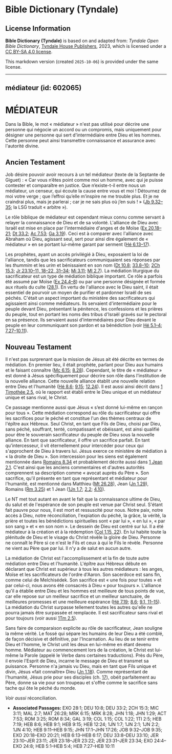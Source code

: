 # Bible Dictionary (Tyndale)

## License Information

**Bible Dictionary (Tyndale)** is based on and adapted from: _Tyndale Open Bible Dictionary_, [Tyndale House Publishers](https://tyndaleopenresources.com/), 2023, which is licensed under a [CC BY-SA 4.0 license](https://creativecommons.org/licenses/by-sa/4.0/legalcode.en).

This markdown version (created `2025-10-06`) is provided under the same license.



--------------------------------

## médiateur (id: 602065)

MÉDIATEUR
=========

Dans la Bible, le mot « médiateur » n'est pas utilisé pour décrire une personne qui négocie un accord ou un compromis, mais uniquement pour désigner une personne qui sert d'intermédiaire entre Dieu et les hommes. Cette personne peut ainsi transmettre connaissance et assurance avec l'autorité divine.

Ancien Testament
----------------

Job désire pouvoir avoir recours à un tel médiateur (texte de la Septante de Giguet) : « Car vous n’êtes point comme moi un homme, avec qui je puisse contester et comparaître en justice. Que n’existe\-t\-il entre nous un médiateur, un censeur, qui écoute la cause entre vous et moi ! Détournez de moi votre verge ; que l’effroi qu’elle m’inspire ne me trouble plus. Et je ne craindrai plus, mais je parlerai ; car je ne sais plus où j’en suis ! » ([Jb 9\.32–35](https://ref.ly/Job9:32-Job9:35); la LSG traduit « arbitre »).

Le rôle biblique de médiateur est cependant mieux connu comme servant à relayer la connaissance de Dieu et de sa volonté. L'alliance de Dieu avec Israël est mise en place par l'intermédiaire d'anges et de Moïse ([Ex 20\.18–21](https://ref.ly/Exod20:18-Exod20:21); [Dt 33\.2](https://ref.ly/Deut33:2); [Ac 7\.53](https://ref.ly/Acts7:53); [Ga 3\.19](https://ref.ly/Gal3:19)). Ceci est à comparer avec l'alliance avec Abraham où Dieu, agissant seul, sert pour ainsi dire également de « médiateur » en se portant lui\-même garant par serment ([Hé 6\.13–17](https://ref.ly/Heb6:13-Heb6:17)). 

Les prophètes, ayant un accès privilégié à Dieu, exposaient la loi de l'alliance, tandis que les sacrificateurs communiquaient ses réponses par les *thummim* et les *urim* et bénissaient en son nom ([Dt 10\.8](https://ref.ly/Deut10:8); [33\.8–10](https://ref.ly/Deut33:8-Deut33:10); [2Ch 15\.3](https://ref.ly/2Chr15:3); [Jr 23\.10–11, 18–22, 31–34](https://ref.ly/Jer23:10-Jer23:11,Jer23:18-Jer23:22,Jer23:31-Jer23:34); [Mi 3\.11](https://ref.ly/Mic3:11); [Ml 2\.7](https://ref.ly/Mal2:7)). La médiation liturgique du sacrificateur est un type de médiation biblique important. Ce rôle a parfois été assumé par Moïse ([Ex 24\.4–8](https://ref.ly/Exod24:4-Exod24:8)) ou par une personne désignée et formée aux rituels du culte ([28\.1](https://ref.ly/Exod28:1)). En vertu de l'alliance avec le Dieu saint, il était essentiel de pourvoir un moyen de purifier et pardonner Israël de ses péchés. C'était un aspect important du ministère des sacrificateurs qui agissaient ainsi comme médiateurs. Ils servaient d'intermédiaire pour le peuple devant Dieu, présentant la pénitence, les confessions et les prières du peuple, tout en portant les noms des tribus d'Israël gravés sur le pectoral en sa présence. Ils servaient aussi d'intermédiaires pour Dieu devant le peuple en leur communiquant son pardon et sa bénédiction (voir [Hé 5\.1–4](https://ref.ly/Heb5:1-Heb5:4); [7\.27–10\.11](https://ref.ly/Heb7:27-Heb10:11)).

Nouveau Testament
-----------------

Il n'est pas surprenant que la mission de Jésus ait été décrite en termes de médiation. En premier lieu, il était prophète, parlant pour Dieu aux humains et le faisant connaître ([Mc 6\.15](https://ref.ly/Mark6:15); [8\.28](https://ref.ly/Mark8:28)). Cependant, le titre de « médiateur » est donné à Jésus spécifiquement pour décrire son rôle dans l'institution de la nouvelle alliance. Cette nouvelle alliance établit une nouvelle relation entre Dieu et l'humanité ([Hé 8\.6](https://ref.ly/Heb8:6); [9\.15](https://ref.ly/Heb9:15); [12\.24](https://ref.ly/Heb12:24)). Il est aussi ainsi décrit dans [1 Timothée 2\.5](https://ref.ly/1Tim2:5), où le rapport est établi entre le Dieu unique et un médiateur unique et sans rival, le Christ.

Ce passage mentionne aussi que Jésus « s’est donné lui\-même en rançon pour tous ». Cette médiation correspond au rôle du sacrificateur qui offre les sacrifices pour le péché et constitue l'un des thèmes centraux de l'épître aux Hébreux. Seul Christ, en tant que Fils de Dieu, choisi par Dieu, sans péché, souffrant, tenté, compatissant et obéissant, est ainsi qualifié pour être le souverain sacrificateur du peuple de Dieu sous la nouvelle alliance. En tant que sacrificateur, il offre un sacrifice parfait. En tant qu'intercesseur, il vit éternellement pour intercéder pour ceux qui s'approchent de Dieu à travers lui. Jésus exerce ce ministère de médiation à « la droite de Dieu ». Son intercession pour les siens est également mentionnée dans [Romains 8\.34](https://ref.ly/Rom8:34) et probablement décrite aussi dans [1 Jean 2\.1](https://ref.ly/1John2:1). C'est ainsi que les anciens commentaires et d'autres autorités comprennent sa description comme « avocat auprès du Père ». Son sacrifice, qu'il présente en tant que représentant et médiateur pour l'humanité, est mentionné dans Matthieu ([Mt 26\.28](https://ref.ly/Matt26:28)), Jean ([Jn 1\.29](https://ref.ly/John1:29)), Romains ([Rm 3\.25](https://ref.ly/Rom3:25)) et 1 Jean ([1Jn 1\.7](https://ref.ly/1John1:7); [2\.2](https://ref.ly/1John2:2); [4\.10](https://ref.ly/1John4:10)).

Le NT met tout autant en avant le fait que la connaissance ultime de Dieu, du salut et de l'espérance de son peuple est venue par Christ seul. S'étant fait pauvre pour nous, il est mort et ressuscité pour nous. Notre paix, notre accès à Dieu, notre réconciliation, l'expiation du péché, la grâce, la vérité, la prière et toutes les bénédictions spirituelles sont « par lui », « en lui », « par son sang » et « en son nom ». Le dessein de Dieu est centré sur lui. Il a été médiateur à la création et à la rédemption ([Col 1\.15, 22](https://ref.ly/Col1:15,Col1:22)). En lui habite toute la plénitude de Dieu et le visage du Christ révèle la gloire de Dieu. Personne ne connaît le Père si ce n'est le Fils et ceux à qui le Fils le révèle. Personne ne vient au Père que par lui. Il n'y a de salut en aucun autre.

La médiation de Christ est l'accomplissement et la fin de toute autre médiation entre Dieu et l'humanité. L'épître aux Hébreux débute en déclarant que Christ est supérieur à tous les autres médiateurs : les anges, Moïse et les sacrificateurs de l'ordre d'Aaron. Son sacerdoce est sans fin, comme celui de Melchisédek. Son sacrifice est « une fois pour toutes » et par celui\-ci, nous avons été consacrés à Dieu « pour toujours ». L'alliance qu'il a établie entre Dieu et les hommes est meilleure de tous points de vue, car elle repose sur un meilleur sacrifice et un meilleur sanctuaire, de meilleures promesses et une meilleure espérance ([Hé 7\.19](https://ref.ly/Heb7:19); [8\.6](https://ref.ly/Heb8:6); [9\.1, 11–15](https://ref.ly/Heb9:1,Heb9:11-Heb9:15)). La médiation du Christ surpasse tellement toutes les autres qu'elle ne pourra jamais être surpassée et remplacée. Il est sacrificateur sans rival et pour toujours (voir aussi [1Tm 2\.5](https://ref.ly/1Tim2:5)).

Sans faire de comparaison explicite au rôle de sacrificateur, Jean souligne la même vérité. Le fossé qui sépare les humains de leur Dieu a été comblé, de façon décisive et définitive, par l'Incarnation. Au lieu de se tenir entre Dieu et l'homme, le Christ unit les deux en lui\-même en étant devenu homme. Médiateur au commencement lors de la création, le Christ est lui\-même la Parole (appelé le Verbe dans certaines traductions). Près du Père, il envoie l'Esprit de Dieu, incarne le message de Dieu et transmet sa puissance. Personne n'a jamais vu Dieu, mais en tant que Fils unique et divin, Jésus «fait connaître» Dieu ([Jn 1\.18](https://ref.ly/John1:18)). Comme représentant de l'humanité, Jésus prie pour ses disciples (ch. [17](https://ref.ly/John17:1-John17:26)), obéit parfaitement au Père, donne sa vie pour son troupeau et s'offre comme le sacrifice sans tache qui ôte le péché du monde.

*Voir aussi* réconciliation.

* **Associated Passages:** EXO 28:1; DEU 10:8; DEU 33:2; 2CH 15:3; MIC 3:11; MAL 2:7; MAT 26:28; MRK 6:15; MRK 8:28; JHN 1:18; JHN 1:29; ACT 7:53; ROM 3:25; ROM 8:34; GAL 3:19; COL 1:15; COL 1:22; 1TI 2:5; HEB 7:19; HEB 8:6; HEB 9:1; HEB 9:15; HEB 12:24; 1JN 1:7; 1JN 2:1; 1JN 2:2; 1JN 4:10; HEB 9:11–HEB 9:15; JHN 17:1–JHN 17:26; JOB 9:32–JOB 9:35; EXO 20:18–EXO 20:21; HEB 6:13–HEB 6:17; DEU 33:8–DEU 33:10; JER 23:10–JER 23:11; JER 23:18–JER 23:22; JER 23:31–JER 23:34; EXO 24:4–EXO 24:8; HEB 5:1–HEB 5:4; HEB 7:27–HEB 10:11

